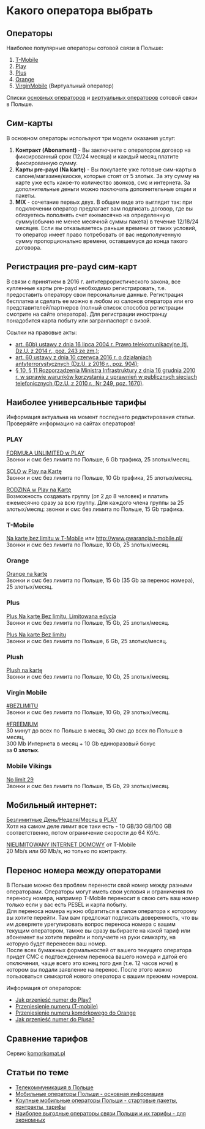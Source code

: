# Какого оператора выбрать

## Операторы

Наиболее популярные операторы сотовой связи в Польше:
1. [T-Mobile](http://www.t-mobile.pl/)
2. [Play](https://www.play.pl/)
3. [Plus](https://www.plus.pl/)
4. [Orange](https://www.orange.pl/)   
5. [VirginMobile](https://virginmobile.pl/) (Виртуальный оператор)

Списки [основных операторов](https://pl.wikipedia.org/wiki/Telekomunikacja_w_Polsce#Operatorzy_strukturalni) и [виртуальных операторов](https://pl.wikipedia.org/wiki/Operator_wirtualny#Wirtualni_operatorzy_na_rynku_polskim) сотовой связи в Польше.

## Сим-карты

В основном операторы используют три модели оказания услуг:
1. **Контракт (Abonament)** - Вы заключаете с оператором договор на фиксированный срок (12/24 месяца) и каждый месяц платите фиксированную сумму.
2. **Карты pre-payd (Na kartę)** - Вы покупаете уже готовые сим-карты в салоне/магазине/киоске, которые стоят от 5 злотых. За эту сумму на карте уже есть какое-то количество звонков, смс и интернета. За дополнительные деньги можно поключать дополнительные опции и пакеты.
3. **MIX** - сочетание первых двух. В общем виде это выглядит так: при подключении оператор предлагает вам подписать договор, где вы обязуетесь пополнять счет ежемесячно на определенную сумму(обычно не менее месячной суммы пакета) в течение 12/18/24 месяцев. Если вы отказываетесь раньше времени от таких условий, то оператор имеет право потребовать от вас недополученную сумму пропорционально времени, оставшемуся до конца такого договора.

## Регистрация pre-payd сим-карт

В связи с принятием в 2016 г. антитеррористического закона, все купленные карты pre-payd необходимо регистрировать, т.е. предоставить оператору свои персональные данные. Регистрация бесплатна и сделать ее можно в любом из салонов оператора или его представителей/партнеров (полный список способов регистрации смотрите на сайте оператора). Для регистрации иностранцу понадобится карта побыту или загранпаспорт с визой.

Ссылки на правовые акты:

* [art. 60b) ustawy z dnia 16 lipca 2004 r. Prawo telekomunikacyjne (tj. Dz.U. z 2014 r., poz. 243 ze zm.)](http://isap.sejm.gov.pl/DetailsServlet?id=WDU20041711800);
* [art. 60 ustawy z dnia 10 czerwca 2016 r. o działaniach antyterrorystycznych (Dz.U. z 2016 r., poz. 904)](http://isap.sejm.gov.pl/DetailsServlet?id=WDU20160000904);
* [§ 10, § 11 Rozporządzenia Ministra Infrastruktury z dnia 16 grudnia 2010 r. w sprawie warunków korzystania z uprawnień w publicznych sieciach telefonicznych (Dz.U. z 2010 r., Nr 249, poz. 1670)](http://isap.sejm.gov.pl/DetailsServlet?id=WDU20102491670).

## Наиболее универсальные тарифы

Информация актуальна на момент последнего редактирования статьи.  
Проверяйте информацию на сайтах операторов!

### PLAY

[FORMUŁA UNLIMITED w PLAY](http://www.play.pl/oferta/play-karta/play-na-karte/formula-unlimited/)  
Звонки и смс без лимита по Польше, 6 Gb трафика, 25 злотых/месяц.

[SOLO w Play na Kartę](https://www.play.pl/oferta/play-karta/play-na-karte/solo-w-play-na-karte/)  
Звонки и смс без лимита по Польше, 10 Gb трафика, 25 злотых/месяц.

[RODZINA w Play na Kartę](https://www.play.pl/kampanie/rodzina-w-play-na-karte/)  
Возможность создавать группу (от 2 до 8 человек) и платить ежемесячно сразу за всю группу. Для каждого члена группы за 25 злотых/месяц: звонки и смс без лимита по Польше, 15 Gb трафика.

### T-Mobile

[Na kartę bez limitu w T-Mobile](http://www.t-mobile.pl/pl/dlaciebie/oferta/na-karte) или http://www.gwarancja.t-mobile.pl/  
Звонки и смс без лимита по Польше, 10 Gb, 25 злотых/месяц.

### Orange

[Orange na kartę](bezlimitunakarte.pl/)  
Звонки и смс без лимита по Польше, 15 Gb (35 Gb за перенос номера), 25 злотых/месяц.

### Plus

[Plus Na kartę Bez limitu, Limitowana edycja](http://www.plus.pl/na-karte)  
Звонки и смс без лимита по Польше, 15 Gb, 25 злотых/месяц.

[Plus Na kartę Bez limitu](http://www.plus.pl/na-karte)  
Звонки и смс без лимита по Польше, 6 Gb, 25 злотых/месяц.

### Plush

[Plush na kartę](http://www.plushbezlimitu.pl/na-karte)  
Звонки и смс без лимита по Польше, 10 Gb, 25 злотых/месяц.

### Virgin Mobile

[#BEZLIMITU](https://virginmobile.pl/oferty/karta/nowy-numer/bezlimitu)  
Звонки и смс без лимита по Польше, 10 Gb, 29 злотых/месяц.

[#FREEMIUM](https://virginmobile.pl/oferty/karta/nowy-numer/freemium)  
30 минут до всех по Польше в месяц, 30 смс до всех по Польше в месяц,  
300 Mb Интернета в месяц + 10 Gb единоразовый бонус  
за **0 злотых**.

### Mobile Vikings

[No limit 29](https://mobilevikings.pl/pl/oferta/telefon-na-karte/#viking29nolimit)  
Звонки и смс без лимита по Польше, 15 Gb, 29 злотых/месяц.

## Мобильный интернет:

[Безлимитные День/Неделя/Месяц в PLAY](http://promocje.play.pl/pakiet/)  
Хотя на самом деле лимит все таки есть - 10 GB/30 GB/100 GB соответственно, потом ограничение скорости до 64 Кб/с.

[NIELIMITOWANY INTERNET DOMOWY](http://www.t-mobile.pl/pl/internet-domowy-tmobile/main) от T-Mobile  
20 Mb/s или 60 Mb/s, но только по контракту.

## Перенос номера между операторами

В Польше можно без проблем перенести свой номер между разными операторами. Операторы могут иметь свои условия и ограничения по переносу номера, например T-Mobile переносит в свою сеть ваш номер только если у вас есть PESEL и карта побыту.  
Для переноса номера нужно обратиться в салон оператора к которому вы хотите перейти. Там вам предложат подписать доверенность, что вы им доверяете урегулировать вопрос переноса номера с вашим текущим оператором, тамже вы сразу выбираете на какой тариф или абонемент вы хотите перейти и получаете на руки симкарту, на которую будет перенесен ваш номер.  
После всех бумажных формальностей от вашего текущего оператора придет СМС с подтвеждением переноса вашего номера и датой его отключения, чаще всего это конец того дня (т.е. 12 часов ночи) в котором вы подали заявление на перенос. После этого можно пользоваться симкартой нового оператора с вашим прежним номером. 

Информация от операторов:
* [Jak przenieść numer do Play?](https://www.play.pl/pomoc/jak-przeniesc-numer-do-play.html)
* [Przeniesienie numeru (T-mobile)](http://www.t-mobile.pl/pl/dlaciebie/obsluga-klienta/informacje-i-pomoc/przeniesienie-numeru) 
* [Przeniesienie numeru komórkowego do Orange](https://www.orange.pl/omnibook/przeniesienie-numeru-komorkowego-do-orange#)
* [Jak przenieść numer do Plusa?](https://www.plus.pl/jak-przejsc-do-plusa)

## Сравнение тарифов

Сервис [komorkomat.pl](https://komorkomat.pl/)

## Статьи по теме

* [Телекоммуникация в Польше](http://www.migrant.info.pl/%D0%A2%D0%B5%D0%BB%D0%B5%D0%BA%D0%BE%D0%BC%D0%BC%D1%83%D0%BD%D0%B8%D0%BA%D0%B0%D1%86%D0%B8%D1%8F_%D0%B2_%D0%9F%D0%BE%D0%BB%D1%8C%D1%88%D0%B5.html)  
* [Мобильные операторы Польши - основная информация](http://gopolsha.com/mobilnye-operatory-polshi-osnovnaya-informaciya/)
* [Крупные мобильные операторы Польши - стартовые пакеты, контракты, тарифы](http://gopolsha.com/krupnye-mobilnye-operatory-polshi-startovye-pakety-kontrakty-tarify)
* [Наиболее выгодные операторы связи Польши и их тарифы - для экономных](http://gopolsha.com/naibolee-vygodnye-operatory-svyazi-polshi-i-ih-tarify-dlya-ekonomnyh)